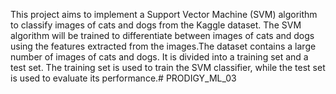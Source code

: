 This project aims to implement a Support Vector Machine (SVM) algorithm to classify images of cats and dogs from the Kaggle dataset. The SVM algorithm will be trained to differentiate between images of cats and dogs using the features extracted from the images.The dataset contains a large number of images of cats and dogs. It is divided into a training set and a test set. The training set is used to train the SVM classifier, while the test set is used to evaluate its performance.# PRODIGY_ML_03
